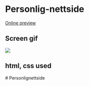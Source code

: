# Personlig-nettside

<a href="https://personlignettside.netlify.app"> Online preview</a>

<h2> Screen gif</h2>

![](gif.gif)


<h2> html, css used</h2>
# Personlignettside

